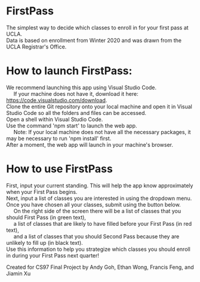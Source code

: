 # FirstPass
The simplest way to decide which classes to enroll in for your first pass at UCLA. <br/>
  Data is based on enrollment from Winter 2020 and was drawn from the UCLA Registrar's Office.

# How to launch FirstPass:
We recommend launching this app using Visual Studio Code. <br/>
&nbsp;&nbsp;&nbsp;&nbsp; If your machine does not have it, download it here: https://code.visualstudio.com/download. <br/>
Clone the entire Git repository onto your local machine and open it in Visual Studio Code so all the folders and files can be accessed.<br/>
Open a shell within Visual Studio Code.<br/>
Use the command 'npm start' to launch the web app.<br/>
&nbsp;&nbsp;&nbsp;&nbsp; Note: If your local machine does not have all the necessary packages, it may be necessary to run 'npm install' first.<br/>
After a moment, the web app will launch in your machine's browser.<br/>

# How to use FirstPass
First, input your current standing. This will help the app know approximately when your First Pass begins.<br/>
Next, input a list of classes you are interested in using the dropdown menu.<br/>
Once you have chosen all your classes, submit using the button below. <br/>
&nbsp;&nbsp;&nbsp;&nbsp; On the right side of the screen there will be a list of classes that you should First Pass (in green text),<br/>
&nbsp;&nbsp;&nbsp;&nbsp; a list of classes that are likely to have filled before your First Pass (in red text), <br/>
&nbsp;&nbsp;&nbsp;&nbsp; and a list of classes that you should Second Pass because they are unlikely to fill up (in black text).<br/>
Use this information to help you strategize which classes you should enroll in during your First Pass next quarter!<br/>


Created for CS97 Final Project by Andy Goh, Ethan Wong, Francis Feng, and Jiamin Xu
